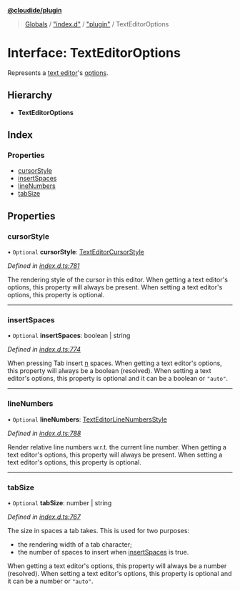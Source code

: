 **[@cloudide/plugin](../README.md)**

> [Globals](../README.md) / ["index.d"](../modules/_index_d_.md) / ["plugin"](../modules/_index_d_._plugin_.md) / TextEditorOptions

# Interface: TextEditorOptions

Represents a [text editor](#TextEditor)'s [options](#TextEditor.options).

## Hierarchy

* **TextEditorOptions**

## Index

### Properties

* [cursorStyle](_index_d_._plugin_.texteditoroptions.md#cursorstyle)
* [insertSpaces](_index_d_._plugin_.texteditoroptions.md#insertspaces)
* [lineNumbers](_index_d_._plugin_.texteditoroptions.md#linenumbers)
* [tabSize](_index_d_._plugin_.texteditoroptions.md#tabsize)

## Properties

### cursorStyle

• `Optional` **cursorStyle**: [TextEditorCursorStyle](../enums/_index_d_._plugin_.texteditorcursorstyle.md)

*Defined in [index.d.ts:781](https://github.com/shuyaqian/cloudide-plugin-api/blob/57a3a2a/index.d.ts#L781)*

The rendering style of the cursor in this editor.
When getting a text editor's options, this property will always be present.
When setting a text editor's options, this property is optional.

___

### insertSpaces

• `Optional` **insertSpaces**: boolean \| string

*Defined in [index.d.ts:774](https://github.com/shuyaqian/cloudide-plugin-api/blob/57a3a2a/index.d.ts#L774)*

When pressing Tab insert [n](#TextEditorOptions.tabSize) spaces.
When getting a text editor's options, this property will always be a boolean (resolved).
When setting a text editor's options, this property is optional and it can be a boolean or `"auto"`.

___

### lineNumbers

• `Optional` **lineNumbers**: [TextEditorLineNumbersStyle](../enums/_index_d_._plugin_.texteditorlinenumbersstyle.md)

*Defined in [index.d.ts:788](https://github.com/shuyaqian/cloudide-plugin-api/blob/57a3a2a/index.d.ts#L788)*

Render relative line numbers w.r.t. the current line number.
When getting a text editor's options, this property will always be present.
When setting a text editor's options, this property is optional.

___

### tabSize

• `Optional` **tabSize**: number \| string

*Defined in [index.d.ts:767](https://github.com/shuyaqian/cloudide-plugin-api/blob/57a3a2a/index.d.ts#L767)*

The size in spaces a tab takes. This is used for two purposes:
 - the rendering width of a tab character;
 - the number of spaces to insert when [insertSpaces](#TextEditorOptions.insertSpaces) is true.

When getting a text editor's options, this property will always be a number (resolved).
When setting a text editor's options, this property is optional and it can be a number or `"auto"`.

